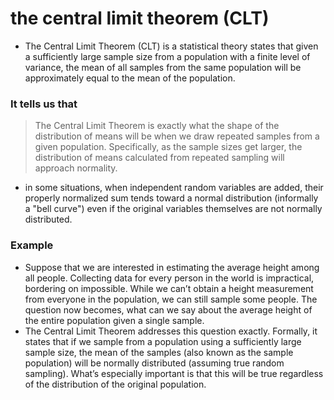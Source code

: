 # the central limit theorem (CLT) 
* The Central Limit Theorem (CLT) is a statistical theory states that given a sufficiently large sample size from a population with a finite level of variance, the mean of all samples from the same population will be approximately equal to the mean of the population.
### It tells us that
> The Central Limit Theorem is exactly what the shape of the distribution of means will be when we draw repeated samples from a given population. Specifically, as the sample sizes get larger, the distribution of means calculated from repeated sampling will approach normality.
* in some situations, when independent random variables are added, their properly normalized sum tends toward a normal distribution (informally a "bell curve") even if the original variables themselves are not normally distributed.
### Example
* Suppose that we are interested in estimating the average height among all people. Collecting data for every person in the world is impractical, bordering on impossible. While we can’t obtain a height measurement from everyone in the population, we can still sample some people. The question now becomes, what can we say about the average height of the entire population given a single sample.
* The Central Limit Theorem addresses this question exactly. Formally, it states that if we sample from a population using a sufficiently large sample size, the mean of the samples (also known as the sample population) will be normally distributed (assuming true random sampling). What’s especially important is that this will be true regardless of the distribution of the original population.
